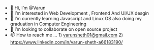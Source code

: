 - 👋 Hi, I’m @Varun
- 👀 I’m interested in Web Development , Frontend And UI/UX desgin 
- 🌱 I’m currently learning Javascript and Linux OS also doing my graduation in Computer Engineering
- 💞️ I’m looking to collaborate on open source project 
- 📫 How to reach me ... 1) varunsheth01@gmail.com
                          2) https://www.linkedin.com/in/varun-sheth-a66183190/  
<!---
Varun330522/Varun330522 is a ✨ special ✨ repository because its `README.md` (this file) appears on your GitHub profile.
You can click the Preview link to take a look at your changes.
--->
